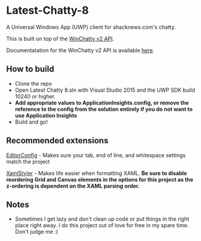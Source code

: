 # Latest-Chatty-8

A Universal Windows App (UWP) client for shacknews.com's chatty.

This is built on top of the [WinChatty v2 API](https://github.com/electroly/winchatty-server).

Documentatation for the WinChatty v2 API is available [here](http://winchatty.com/v2/readme).

How to build
------
 - Clone the repo
 - Open Latest Chatty 8.sln with Visual Studio 2015 and the UWP SDK build 10240 or higher.
 - **Add appropriate values to ApplicationInsights.config, or remove the reference to the config from the solution entirely if you do not want to use Application Insights**
 - Build and go!

Recommended extensions
------
[EditorConfig](https://visualstudiogallery.msdn.microsoft.com/c8bccfe2-650c-4b42-bc5c-845e21f96328) - Makes sure your tab, end of line, and whitespace settings match the project

[XamlStyler](https://visualstudiogallery.msdn.microsoft.com/3de2a3c6-def5-42c4-924d-cc13a29ff5b7) - Makes life easier when formatting XAML. **Be sure to disable reordering Grid and Canvas elements in the options for this project as the z-ordering is dependent on the XAML parsing order.**

Notes
-----
- Sometimes I get lazy and don't clean up code or put things in the right place right away.  I do this project out of love for free in my spare time.  Don't judge me :(
